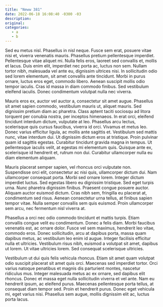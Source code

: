 ```yaml
---
title: "Neww 381"
date: 2022-06-18 16:08:40 -0300 -03
description:
original: 
categories:
   - a
   - b
---
```

Sed eu metus nisl. Phasellus in nisl neque. Fusce sem erat, posuere vitae nisi et, viverra venenatis mauris. Phasellus pretium pellentesque imperdiet. Pellentesque vitae aliquet mi. Nulla felis eros, laoreet sed convallis et, mollis et lacus. Duis enim elit, imperdiet nec porta ac, luctus non sem. Nullam tortor nibh, malesuada vel ante eu, dignissim ultrices nisi. In sollicitudin odio sed lorem elementum, sit amet convallis ante tincidunt. Morbi in purus ornare, luctus eros eget, commodo libero. Aenean suscipit mollis odio tempor iaculis. Cras id massa in diam commodo finibus. Sed vestibulum eleifend iaculis. Donec condimentum volutpat nulla nec viverra.

Mauris eros ex, auctor vel auctor a, consectetur sit amet augue. Phasellus sit amet sapien commodo, vestibulum mauris ut, aliquet mauris. Sed dignissim pretium diam ac pharetra. Class aptent taciti sociosqu ad litora torquent per conubia nostra, per inceptos himenaeos. In erat orci, eleifend tincidunt interdum dictum, vulputate at leo. Phasellus arcu lectus, scelerisque quis cursus faucibus, viverra id orci. Vivamus et metus leo. Donec varius efficitur ligula, ac mollis ante sagittis et. Vestibulum sed mattis nunc, vitae interdum dui. Ut dignissim dictum eros at tristique. Proin pulvinar quam id sagittis egestas. Curabitur tincidunt gravida magna in tempus. Ut pellentesque iaculis velit, at egestas mi elementum quis. Quisque ante ex, scelerisque id hendrerit et, rutrum non dui. Curabitur ullamcorper nulla eu diam elementum aliquam.

Mauris placerat semper sapien, vel rhoncus orci vulputate non. Suspendisse orci elit, consectetur ac nisi quis, ullamcorper dictum dui. Nam ullamcorper consequat porta. Morbi sed ornare lorem. Integer dictum imperdiet luctus. Sed egestas libero eu dignissim tristique. Sed eget turpis urna. Nunc pharetra dignissim finibus. Praesent congue posuere auctor. Aliquam auctor euismod dictum. Cras nibh sem, fringilla eu placerat at, condimentum sed risus. Aenean consectetur urna tellus, at finibus sapien tempor vitae. Nulla semper convallis sem quis euismod. Proin ullamcorper sem arcu, nec fermentum nisl viverra at.

Phasellus a orci nec odio commodo tincidunt et mattis turpis. Etiam convallis congue velit eu condimentum. Donec a felis diam. Morbi faucibus venenatis est, ac ornare dolor. Fusce vel sem maximus, hendrerit leo vitae, commodo eros. Donec sollicitudin, arcu at dapibus porta, massa quam dapibus metus, ac vestibulum leo enim id augue. Integer facilisis efficitur nulla et ultricies. Vestibulum risus nibh, euismod a volutpat sit amet, dapibus ut lorem. Ut vitae ultricies lorem. Sed consequat scelerisque ultricies.

Vestibulum ut dui quis felis vehicula rhoncus. Etiam sit amet quam volutpat odio suscipit placerat sit amet quis orci. Maecenas sed imperdiet tortor. Orci varius natoque penatibus et magnis dis parturient montes, nascetur ridiculus mus. Integer malesuada metus ac ex ornare, sed dapibus elit rhoncus. Donec et massa eget nulla sollicitudin viverra et vel ante. Nam eu hendrerit ipsum, ac eleifend purus. Maecenas pellentesque porta tellus, at consequat diam tempor sed. Proin et hendrerit purus. Donec eget vehicula mi, eget varius nisi. Phasellus sem augue, mollis dignissim elit ac, luctus porta lacus.